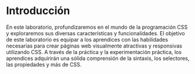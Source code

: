 # Introducción

En este laboratorio, profundizaremos en el mundo de la programación CSS y exploraremos sus diversas características y funcionalidades. El objetivo de este laboratorio es equipar a los aprendices con las habilidades necesarias para crear páginas web visualmente atractivas y responsivas utilizando CSS. A través de la práctica y la experimentación práctica, los aprendices adquirirán una sólida comprensión de la sintaxis, los selectores, las propiedades y más de CSS.

